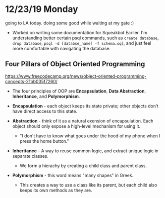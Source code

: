 # 12/23/19 Monday
going to LA today. doing some good while waiting at my gate :)

- Worked on writing some documentation for Squeakbot Earlier. I'm understanding better certain psql commands, such as `create database`, `drop database`, `psql -d [databse_name] -f schema.sql`, and just feel more comfortable with navigating the database. 

## Four Pillars of Object Oriented Programming
https://www.freecodecamp.org/news/object-oriented-programming-concepts-21bb035f7260/
- The four principles of OOP are **Encapsulation**, **Data Abstraction**, **Inheritance**, and **Polymorphism**.

- **Encapsulation** - each object keeps its state private; other objects don't have direct access to this state. 
- **Abstraction** - think of it as a natural exension of encapsulation. Each object should only expose a high-level mechanism for using it.
  - "I don't have to know what goes under the hood of my phone when I press the home button."
- **Inheritance** - A way to reuse common logic, and extract unique logic in separate classes. 
  - We form a hierachy by creating a child class and parent class. 

- **Polymorphism** - this word means "many shapes" in Greek. 
  - This creates a way to use a class like its parent, but each child also keeps its own methods as they are. 